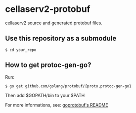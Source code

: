 cellaserv2-protobuf
===================

[cellaserv2](https://github.com/evolutek/cellaserv2) source and generated
protobuf files.

Use this repository as a submodule
----------------------------------

    $ cd your_repo

How to get protoc-gen-go?
-------------------------

Run:

    $ go get github.com/golang/protobuf/{proto,protoc-gen-go}

Then add $GOPATH/bin to your $PATH

For more informations, see:
[goprotobuf's README](https://github.com/golang/protobuf)
